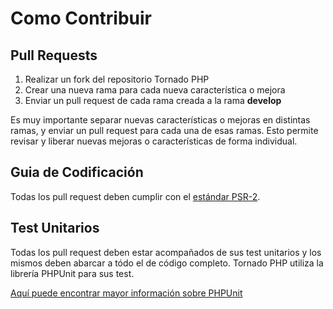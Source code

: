 # Como Contribuir

## Pull Requests

1. Realizar un fork del repositorio Tornado PHP
2. Crear una nueva rama para cada nueva característica o mejora
3. Enviar un pull request de cada rama creada a la rama **develop**

Es muy importante separar nuevas características o mejoras en distintas ramas, y  enviar un pull request para cada 
una de esas ramas. Esto permite revisar y liberar nuevas mejoras o características de forma individual.

## Guia de Codificación

Todas los pull request deben cumplir con el [estándar PSR-2](https://github.com/php-fig/fig-standards/blob/master/accepted/PSR-2-coding-style-guide.md).

## Test Unitarios

Todas los pull request deben estar acompañados de sus test unitarios y los mismos deben abarcar a tódo 
el de código completo. Tornado PHP utiliza la librería PHPUnit para sus test.

[Aquí puede encontrar mayor información sobre PHPUnit](https://github.com/sebastianbergmann/phpunit/)

